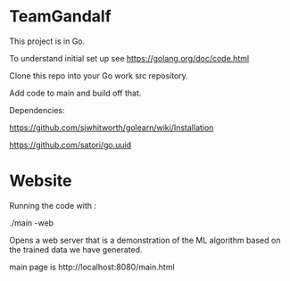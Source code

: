 # TeamGandalf
This project is in Go.

To understand initial set up see https://golang.org/doc/code.html

Clone this repo into your Go work src repository.

Add code to main and build off that.

Dependencies:

https://github.com/sjwhitworth/golearn/wiki/Installation

https://github.com/satori/go.uuid

# Website

Running the code with :

./main -web

Opens a web server that is a demonstration of the ML algorithm based on the trained
data we have generated.

main page is http://localhost:8080/main.html
